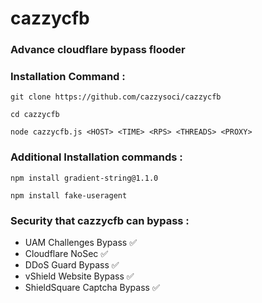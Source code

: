# cazzycfb

### Advance cloudflare bypass flooder

### Installation Command :
```
git clone https://github.com/cazzysoci/cazzycfb
```
```
cd cazzycfb
```
```
node cazzycfb.js <HOST> <TIME> <RPS> <THREADS> <PROXY>
```

### Additional Installation commands :
```
npm install gradient-string@1.1.0
```

```
npm install fake-useragent
```

 ### Security that cazzycfb can bypass :
- UAM Challenges Bypass ✅
- Cloudflare NoSec ✅
- DDoS Guard Bypass ✅
- vShield Website Bypass ✅
- ShieldSquare Captcha Bypass ✅

